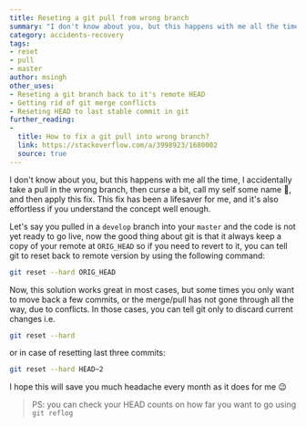 ```yaml
---
title: Reseting a git pull from wrong branch
summary: "I don't know about you, but this happens with me all the time, I accidentally take a pull in the wrong branch, then curse a bit, call my self some names 🤬, and then apply this fix, which is effortless if you understand the concept well enough."
category: accidents-recovery
tags:
- reset
- pull
- master
author: msingh
other_uses:
- Reseting a git branch back to it's remote HEAD
- Getting rid of git merge conflicts
- Reseting HEAD to last stable commit in git
further_reading:
-
  title: How to fix a git pull into wrong branch?
  link: https://stackoverflow.com/a/3998923/1680002
  source: true
---
```


I don't know about you, but this happens with me all the time, I accidentally take a pull in the wrong branch, then curse a bit, call my self some name 🤬, and then apply this fix. This fix has been a lifesaver for me, and it's also effortless if you understand the concept well enough. 

Let's say you pulled in a ```develop``` branch into your ```master``` and the code is not yet ready to go live, now the good thing about git is that it always keep a copy of your remote at ```ORIG_HEAD``` so if you need to revert to it, you can tell git to reset back to remote version by using the following command: 

```sh
git reset --hard ORIG_HEAD
```

Now, this solution works great in most cases, but some times you only want to move back a few commits, or the merge/pull has not gone through all the way, due to conflicts. In those cases, you can tell git only to discard current changes i.e. 

```sh
git reset --hard
```

or in case of resetting last three commits: 

```sh
git reset --hard HEAD~2
```
I hope this will save you much headache every month as it does for me 😉

> PS: you can check your HEAD counts on how far you want to go using ```git reflog``` 